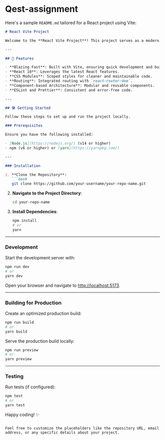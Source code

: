 # Qest-assignment
Here's a sample `README.md` tailored for a React project using Vite:

```markdown
# React Vite Project

Welcome to the **React Vite Project**! This project serves as a modern, fast, and lightweight setup for building React applications with Vite.

---

## 🚀 Features

- **Blazing Fast**: Built with Vite, ensuring quick development and build times.
- **React 18**: Leverages the latest React features.
- **CSS Modules**: Scoped styles for cleaner and maintainable code.
- **Routing**: Integrated routing with `react-router-dom`.
- **Component-based Architecture**: Modular and reusable components.
- **ESLint and Prettier**: Consistent and error-free code.

---

## 🛠️ Getting Started

Follow these steps to set up and run the project locally.

### Prerequisites

Ensure you have the following installed:

- [Node.js](https://nodejs.org/) (v14 or higher)
- npm (v6 or higher) or [yarn](https://yarnpkg.com/)

---

### Installation

1. **Clone the Repository**:
   ```bash
   git clone https://github.com/your-username/your-repo-name.git
   ```
2. **Navigate to the Project Directory**:
   ```bash
   cd your-repo-name
   ```
3. **Install Dependencies**:
   ```bash
   npm install
   # or
   yarn
   ```

---

### Development

Start the development server with:

```bash
npm run dev
# or
yarn dev
```

Open your browser and navigate to [http://localhost:5173](http://localhost:5173).

---

### Building for Production

Create an optimized production build:

```bash
npm run build
# or
yarn build
```

Serve the production build locally:

```bash
npm run preview
# or
yarn preview
```

---

### Testing

Run tests (if configured):

```bash
npm test
# or
yarn test
```







Happy coding! ✨
``` 

Feel free to customize the placeholders like the repository URL, email address, or any specific details about your project.
